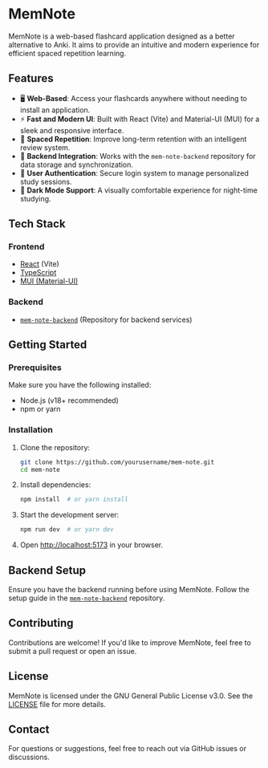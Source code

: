 # MemNote

MemNote is a web-based flashcard application designed as a better alternative to Anki. It aims to provide an intuitive and modern experience for efficient spaced repetition learning.

## Features

- 🖥️ **Web-Based**: Access your flashcards anywhere without needing to install an application.
- ⚡ **Fast and Modern UI**: Built with React (Vite) and Material-UI (MUI) for a sleek and responsive interface.
- 🔄 **Spaced Repetition**: Improve long-term retention with an intelligent review system.
- 🔗 **Backend Integration**: Works with the `mem-note-backend` repository for data storage and synchronization.
- 🔐 **User Authentication**: Secure login system to manage personalized study sessions.
- 🌙 **Dark Mode Support**: A visually comfortable experience for night-time studying.

## Tech Stack

### Frontend
- [React](https://react.dev/) (Vite)
- [TypeScript](https://www.typescriptlang.org/)
- [MUI (Material-UI)](https://mui.com/)

### Backend
- [`mem-note-backend`](https://github.com/ksauravhash/mem-note-backend) (Repository for backend services)

## Getting Started

### Prerequisites
Make sure you have the following installed:
- Node.js (v18+ recommended)
- npm or yarn

### Installation

1. Clone the repository:
   ```sh
   git clone https://github.com/yourusername/mem-note.git
   cd mem-note
   ```

2. Install dependencies:
   ```sh
   npm install  # or yarn install
   ```

3. Start the development server:
   ```sh
   npm run dev  # or yarn dev
   ```

4. Open [http://localhost:5173](http://localhost:5173) in your browser.

## Backend Setup
Ensure you have the backend running before using MemNote. Follow the setup guide in the [`mem-note-backend`](https://github.com/ksauravhash/mem-note-backend) repository.

## Contributing

Contributions are welcome! If you'd like to improve MemNote, feel free to submit a pull request or open an issue.

## License

MemNote is licensed under the GNU General Public License v3.0. See the [LICENSE](LICENSE) file for more details.

## Contact

For questions or suggestions, feel free to reach out via GitHub issues or discussions.


